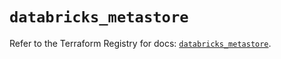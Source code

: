 # `databricks_metastore`

Refer to the Terraform Registry for docs: [`databricks_metastore`](https://registry.terraform.io/providers/databricks/databricks/1.93.0/docs/resources/metastore).
